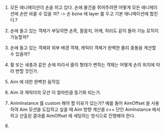 
1. 모든 애니메이션이 손을 피고 있다. 손에 물건을 쥐어주려면 어떻게 모든 애니메이션에 손만 바꿀 수 있을 까? -> 손 bone 에 layer 를 두고 기본 애니메이션에 합친다.?

2. 손에 들고 있는 객체가 부딫히면 손목, 팔꿈치, 어깨, 허리도 같이 돌아 가능 로직이 가능할까?

3. 손에 들고 있는 객체와 외부 배경 객체, 캐릭터 객체가 완벽한 물리 충돌을 계산할 수 있을까?

4. 활 또는 새총과 같은 손에 따라서 줄의 형태가 변하는 객체는 어떻게 손의 위치에 따라 변할 것인가.

5. Aim 에 대한 완벽한 움직임

6. Aim 과 캐릭터의 모션 이 얼마만큼 동기화 되는가.

7. AnimInstance 를 custom 해야 할 이유가 있는가?
예를 들어 AimOffset 을 사용하여 Aim 모션을 도입하고 싶을 때 Aim 방향 계산을 c++ 단인 AimInstance 에서 하고 산출된 결과를 AimOffset 에 세팅하는 방식으로 진행해야 한다.

8. 